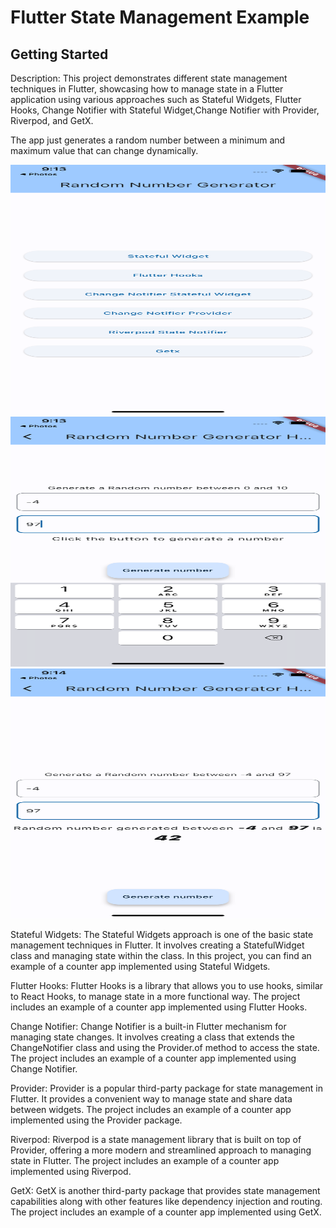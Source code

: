 # Flutter State Management Example



## Getting Started

Description:
This project demonstrates different state management techniques in Flutter, showcasing how to manage state in a Flutter application using various approaches such as Stateful Widgets, Flutter Hooks, Change Notifier with Stateful Widget,Change Notifier with Provider, Riverpod, and GetX.

The app just generates a random number between a minimum and maximum value that can change dynamically.

<img src="/assets/selector_page.png"  width="2500" height="400"> <img src="/assets/min_max_input.png"  width="2500" height="400">  <img src="/assets/random_number.png"  width="2500" height="400"> 

Stateful Widgets:
The Stateful Widgets approach is one of the basic state management techniques in Flutter. It involves creating a StatefulWidget class and managing state within the class. In this project, you can find an example of a counter app implemented using Stateful Widgets.

Flutter Hooks:
Flutter Hooks is a library that allows you to use hooks, similar to React Hooks, to manage state in a more functional way. The project includes an example of a counter app implemented using Flutter Hooks.

Change Notifier:
Change Notifier is a built-in Flutter mechanism for managing state changes. It involves creating a class that extends the ChangeNotifier class and using the Provider.of method to access the state. The project includes an example of a counter app implemented using Change Notifier.

Provider:
Provider is a popular third-party package for state management in Flutter. It provides a convenient way to manage state and share data between widgets. The project includes an example of a counter app implemented using the Provider package.

Riverpod:
Riverpod is a state management library that is built on top of Provider, offering a more modern and streamlined approach to managing state in Flutter. The project includes an example of a counter app implemented using Riverpod.

GetX:
GetX is another third-party package that provides state management capabilities along with other features like dependency injection and routing. The project includes an example of a counter app implemented using GetX.

